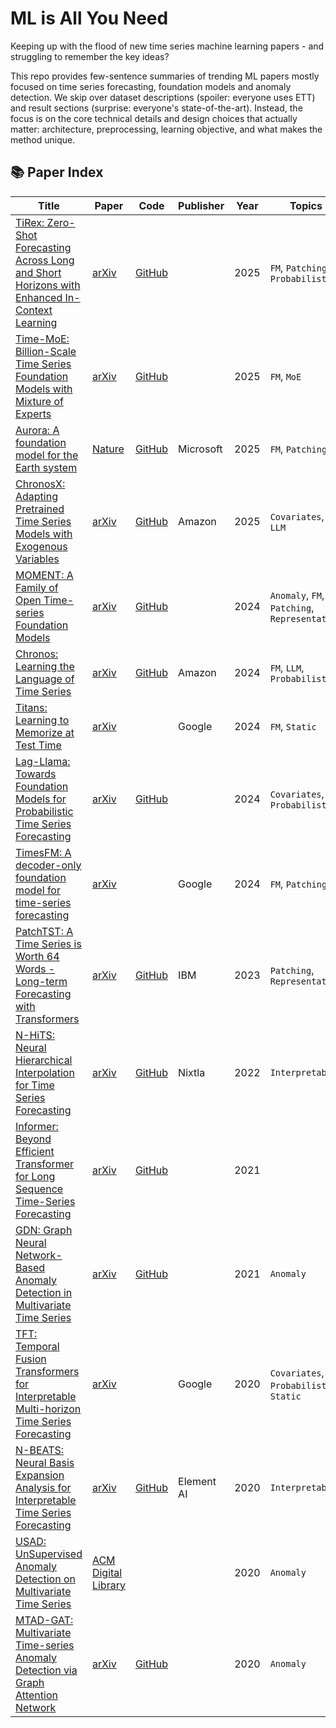 # ML is All You Need

Keeping up with the flood of new time series machine learning papers - and struggling to remember the key ideas?

This repo provides few-sentence summaries of trending ML papers mostly focused on time series forecasting, foundation models and anomaly detection. We skip over dataset descriptions (spoiler: everyone uses ETT) and result sections (surprise: everyone's state-of-the-art). Instead, the focus is on the core technical details and design choices that actually matter: architecture, preprocessing, learning objective, and what makes the method unique.

## 📚 Paper Index

| Title | Paper | Code | Publisher | Year | Topics |
|-------|-------|------|-----------|------|--------|
| [TiRex: Zero-Shot Forecasting Across Long and Short Horizons with Enhanced In-Context Learning](papers/tirex-zero-shot-forecasting-across-long-and-short-horizons-with-enhanced-in-context-learning.md) | [arXiv](https://arxiv.org/pdf/2505.23719) | [GitHub](https://github.com/NX-AI/tirex) |   | 2025 | `FM`, `Patching`, `Probabilistic`
| [Time-MoE: Billion-Scale Time Series Foundation Models with Mixture of Experts](papers/time-moe-billion-scale-time-series-foundation-models-with-mixture-of-experts.md) | [arXiv](https://arxiv.org/pdf/2409.16040) | [GitHub](https://github.com/Time-MoE/Time-MoE) |   | 2025 | `FM`, `MoE`
| [Aurora: A foundation model for the Earth system](papers/aurora-a-foundation-model-for-the-earth-system.md) | [Nature](https://www.nature.com/articles/s41586-025-09005-y) | [GitHub](https://github.com/microsoft/aurora) | Microsoft | 2025 | `FM`, `Patching`
| [ChronosX: Adapting Pretrained Time Series Models with Exogenous Variables](papers/chronosx-adapting-pretrained-time-series-models-with-exogenous-variables.md) | [arXiv](https://arxiv.org/pdf/2503.12107) | [GitHub](https://github.com/amazon-science/chronos-forecasting/tree/chronosx) | Amazon | 2025 | `Covariates`, `FM`, `LLM`
| [MOMENT: A Family of Open Time-series Foundation Models](papers/moment-a-family-of-open-time-series-foundation-models.md) | [arXiv](https://arxiv.org/pdf/2402.03885) | [GitHub](https://github.com/moment-timeseries-foundation-model/moment) |   | 2024 | `Anomaly`, `FM`, `Patching`, `Representation`
| [Chronos: Learning the Language of Time Series](papers/chronos-learning-the-language-of-time-series.md) | [arXiv](https://arxiv.org/pdf/2403.07815) | [GitHub](https://github.com/amazon-science/chronos-forecasting) | Amazon | 2024 | `FM`, `LLM`, `Probabilistic`
| [Titans: Learning to Memorize at Test Time](papers/titans-learning-to-memorize-at-test-time.md) | [arXiv](https://arxiv.org/pdf/2501.00663) |   | Google | 2024 | `FM`, `Static`
| [Lag-Llama: Towards Foundation Models for Probabilistic Time Series Forecasting](papers/lag-llama-towards-foundation-models-for-probabilistic-time-series-forecasting.md) | [arXiv](https://arxiv.org/pdf/2310.08278) | [GitHub](https://github.com/time-series-foundation-models/lag-llama) |   | 2024 | `Covariates`, `FM`, `Probabilistic`
| [TimesFM: A decoder-only foundation model for time-series forecasting](papers/timesfm-a-decoder-only-foundation-model-for-time-series-forecasting.md) | [arXiv](https://arxiv.org/pdf/2310.10688) |   | Google | 2024 | `FM`, `Patching`
| [PatchTST: A Time Series is Worth 64 Words - Long-term Forecasting with Transformers](papers/patchtst-a-time-series-is-worth-64-words-long-term-forecasting-with-transformers.md) | [arXiv](https://arxiv.org/pdf/2211.14730) | [GitHub](https://github.com/yuqinie98/PatchTST) | IBM | 2023 | `Patching`, `Representation`
| [N-HiTS: Neural Hierarchical Interpolation for Time Series Forecasting](papers/n-hits-neural-hierarchical-interpolation-for-time-series-forecasting.md) | [arXiv](https://arxiv.org/pdf/2201.12886) | [GitHub](https://github.com/Nixtla/neuralforecast/blob/main/neuralforecast/models/nhits.py) | Nixtla | 2022 | `Interpretable`
| [Informer: Beyond Efficient Transformer for Long Sequence Time-Series Forecasting](papers/informer-beyond-efficient-transformer-for-long-sequence-time-series-forecasting.md) | [arXiv](https://arxiv.org/pdf/2012.07436) | [GitHub](https://github.com/zhouhaoyi/Informer2020) |   | 2021 |  
| [GDN: Graph Neural Network-Based Anomaly Detection in Multivariate Time Series](papers/gdn-graph-neural-network-based-anomaly-detection-in-multivariate-time-series.md) | [arXiv](https://arxiv.org/pdf/2106.06947) | [GitHub](https://github.com/d-ailin/GDN) |   | 2021 | `Anomaly`
| [TFT: Temporal Fusion Transformers for Interpretable Multi-horizon Time Series Forecasting](papers/tft-temporal-fusion-transformers-for-interpretable-multi-horizon-time-series-forecasting.md) | [arXiv](https://arxiv.org/pdf/1912.09363) |   | Google | 2020 | `Covariates`, `Probabilistic`, `Static`
| [N-BEATS: Neural Basis Expansion Analysis for Interpretable Time Series Forecasting](papers/n-beats-neural-basis-expansion-analysis-for-interpretable-time-series-forecasting.md) | [arXiv](https://arxiv.org/pdf/1905.10437) | [GitHub](https://github.com/ServiceNow/N-BEATS) | Element AI | 2020 | `Interpretable`
| [USAD: UnSupervised Anomaly Detection on Multivariate Time Series](papers/usad-unsupervised-anomaly-detection-on-multivariate-time-series.md) | [ACM Digital Library](https://dl.acm.org/doi/pdf/10.1145/3394486.3403392) |   |   | 2020 | `Anomaly`
| [MTAD-GAT: Multivariate Time-series Anomaly Detection via Graph Attention Network](papers/mtad-gat-multivariate-time-series-anomaly-detection-via-graph-attention-network.md) | [arXiv](https://arxiv.org/pdf/2009.02040.pdf) | [GitHub](https://github.com/ML4ITS/mtad-gat-pytorch) |   | 2020 | `Anomaly`
